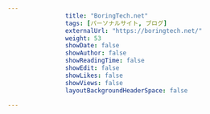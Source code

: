 ---
                title: "BoringTech.net"
                tags: [パーソナルサイト, ブログ]
                externalUrl: "https://boringtech.net/"
                weight: 53
                showDate: false
                showAuthor: false
                showReadingTime: false
                showEdit: false
                showLikes: false
                showViews: false
                layoutBackgroundHeaderSpace: false
                ---

